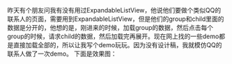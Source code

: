 昨天有个朋友问我有没有用过ExpandableListView，他说他们要做个类似QQ的联系人的页面，需要用到ExpandableListView，但是他们的group和child里面的数据是分开的，他想的是，刚进来的时候，加载group的数据，然后点击每个group的时候，请求child的数据，然后加载完再展开。现在网上找的一些demo都是直接加载全部的，所以让我写个demo玩玩。因为没有设计稿，我就模仿QQ的联系人做了一次demo。
下面是效果图：